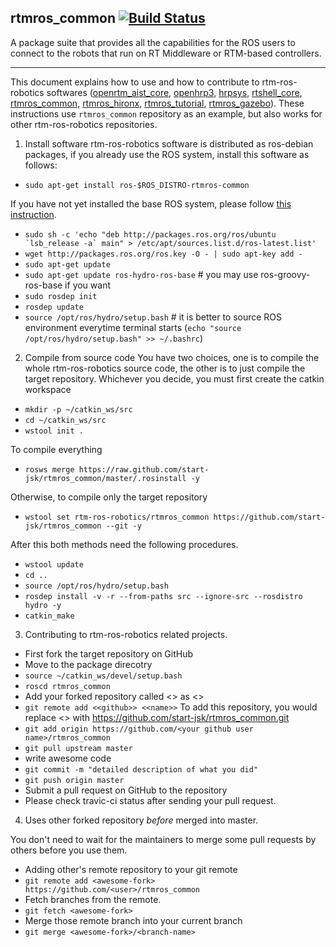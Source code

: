rtmros_common  [![Build Status](https://travis-ci.org/start-jsk/rtmros_common.png)](https://travis-ci.org/start-jsk/rtmros_common)
-------------

A package suite that provides all the capabilities for the ROS users to connect to the robots that run on RT Middleware or RTM-based controllers.


--------------

This document explains how to use and how to contribute to rtm-ros-robotics softwares ([openrtm_aist_core](https://github.com/start-jsk/openrtm_aist_core), [openhrp3](https://github.com/start-jsk/openhrp3), [hrpsys](https://github.com/start-jsk/hrpsys), [rtshell_core](https://github.com/start-jsk/rtshell_core), [rtmros_common](https://github.com/start-jsk/rtmros_common), [rtmros_hironx](https://github.com/start-jsk/rtmros_hironx), [rtmros_tutorial](https://github.com/start-jsk/rtmros_turorial), [rtmros_gazebo](https://github.com/start-jsk/rtmros_gazebo)). These instructions use `rtmros_common` repository as an example, but also works for other rtm-ros-robotics repositories.

1. Install software
 rtm-ros-robotics software is distributed as ros-debian packages, if you already use the ROS system, install this software as follows:
 - `sudo apt-get install ros-$ROS_DISTRO-rtmros-common`
 
 If you have not yet installed the base ROS system, please follow [this instruction](http://wiki.ros.org/hydro/Installation/Ubuntu).
 - ``sudo sh -c 'echo "deb http://packages.ros.org/ros/ubuntu `lsb_release -a` main" > /etc/apt/sources.list.d/ros-latest.list'``
 - `wget http://packages.ros.org/ros.key -O - | sudo apt-key add -`
 - `sudo apt-get update`
 - `sudo apt-get update ros-hydro-ros-base` # you may use ros-groovy-ros-base if you want
 - `sudo rosdep init`
 - `rosdep update`
 - `source /opt/ros/hydro/setup.bash` # it is better to source ROS environment everytime terminal starts (`echo "source /opt/ros/hydro/setup.bash" >> ~/.bashrc`)

2. Compile from source code
 You have two choices, one is to compile the whole rtm-ros-robotics source code, the other is to just compile the target repository.
 Whichever you decide, you must first create the catkin workspace
 - `mkdir -p ~/catkin_ws/src`
 - `cd ~/catkin_ws/src`
 - `wstool init .`
 
 To compile everything
 - `rosws merge https://raw.github.com/start-jsk/rtmros_common/master/.rosinstall -y`
 
 Otherwise, to compile only the target repository
 - `wstool set rtm-ros-robotics/rtmros_common https://github.com/start-jsk/rtmros_common --git -y`
 
After this both methods need the following procedures.
 - `wstool update `
 - `cd ..`
 - `source /opt/ros/hydro/setup.bash`
 - `rosdep install -v -r --from-paths src --ignore-src --rosdistro hydro -y`
 - `catkin_make`

3. Contributing to rtm-ros-robotics related projects.
 - First fork the target repository on GitHub
 - Move to the package direcotry
 - `source ~/catkin_ws/devel/setup.bash`
 - `roscd rtmros_common`
 - Add your forked repository called <<name>> as <<github>>
 - `git remote add <<github>> <<name>>`
To add this repository, you would replace <<name>> with https://github.com/start-jsk/rtmros_common.git
 - `git add origin https://github.com/<your github user name>/rtmros_common`
 - `git pull upstream master`
 - write awesome code
 - `git commit -m "detailed description of what you did"`
 - `git push origin master`
 - Submit a pull request on GitHub to the repository
 - Please check travic-ci status after sending your pull request.

4. Uses other forked repository *before* merged into master.

You don't need to wait for the maintainers to merge some pull requests by others
before you use them.
 - Adding other's remote repository to your git remote
 - `git remote add <awesome-fork> https://github.com/<user>/rtmros_common`
 - Fetch branches from the remote.
 - `git fetch <awesome-fork>`
 - Merge those remote branch into your current branch
 - `git merge <awesome-fork>/<branch-name>`

